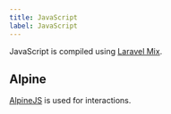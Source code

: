 ```yaml
---
title: JavaScript
label: JavaScript
---
```


JavaScript is compiled using [Laravel Mix](https://laravel-mix.com).

## Alpine

[AlpineJS](https://github.com/alpinejs/alpine) is used for interactions.
